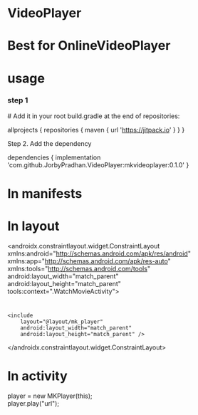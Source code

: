 # VideoPlayer
# Best for OnlineVideoPlayer
# usage

<h3>step 1</h3>
# Add it in your root build.gradle at the end of repositories:

 allprojects {
		repositories {
			maven { url 'https://jitpack.io' }
		}
	}
  
 Step 2. Add the dependency
 
 dependencies {
	        implementation 'com.github.JorbyPradhan.VideoPlayer:mkvideoplayer:0.1.0'
	}

# In manifests 
 <activity android:name=".WatchMovieActivity"
    android:configChanges="keyboardHidden|orientation|screenSize"
    android:screenOrientation="sensor"
		 android:theme="@style/AppTheme.NoActionBar">

# In layout
 <?xml version="1.0" encoding="utf-8"?>
 <androidx.constraintlayout.widget.ConstraintLayout xmlns:android="http://schemas.android.com/apk/res/android"
    xmlns:app="http://schemas.android.com/apk/res-auto"
    xmlns:tools="http://schemas.android.com/tools"  
    android:layout_width="match_parent"
    android:layout_height="match_parent"
    tools:context=".WatchMovieActivity"> <br/>
 #   
    <include
        layout="@layout/mk_player"
        android:layout_width="match_parent"
        android:layout_height="match_parent" />
	
	
 </androidx.constraintlayout.widget.ConstraintLayout>

# In activity
 player = new MKPlayer(this); <br/>
        player.play("url");

